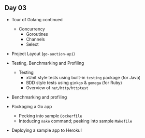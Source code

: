 Day 03
------

- Tour of Golang continued
  - Concurrency
    - Goroutines
    - Channels
    - Select

- Project Layout (`go-auction-api`)

- Testing, Benchmarking and Profiling
  - Testing
    - xUnit style tests using built-in `testing` package (for Java)
    - BDD style tests using `ginkgo` & `gomega` (for Ruby)
    - Overview of `net/http/httptest`

- Benchmarking and profiling

- Packaging a Go app
  - Peeking into sample `Dockerfile`
  - Intoducing `make` command; peeking into sample `Makefile`
- Deploying a sample app to Heroku!
